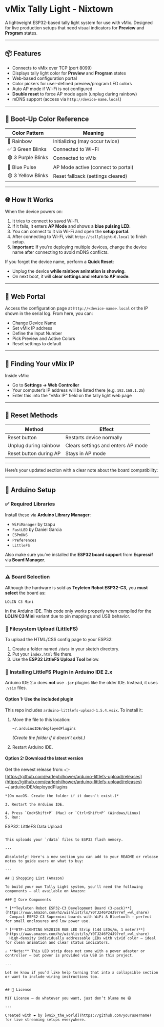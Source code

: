 # vMix Tally Light - Nixtown

A lightweight ESP32-based tally light system for use with vMix. Designed for live production setups that need visual indicators for **Preview** and **Program** states.

---

## 📦 Features

* Connects to vMix over TCP (port 8099)
* Displays tally light color for **Preview** and **Program** states
* Web-based configuration portal
* Color pickers for user-defined preview/program LED colors
* Auto AP mode if Wi-Fi is not configured
* **Double reset** to force AP mode again (unplug during rainbow)
* mDNS support (access via `http://device-name.local`)

---

## 🚦 Boot-Up Color Reference

| Color Pattern      | Meaning                            |
| ------------------ | ---------------------------------- |
| 🌈 Rainbow         | Initializing (may occur twice)     |
| ✅ 3 Green Blinks   | Connected to Wi-Fi                 |
| 🟣 3 Purple Blinks | Connected to vMix                  |
| 🔵 Blue Pulse      | AP Mode active (connect to portal) |
| 🟡 3 Yellow Blinks | Reset fallback (settings cleared)  |

---

## 🌐 How It Works

When the device powers on:

1. It tries to connect to saved Wi-Fi.
2. If it fails, it enters **AP Mode** and shows a **blue pulsing LED**.
3. You can connect to it via Wi-Fi and open the **setup portal**.
4. After connecting to Wi-Fi, visit `http://tallylight-0.local` to finish setup.
5. **Important:** If you're deploying multiple devices, change the device name after connecting to avoid mDNS conflicts.

If you forget the device name, perform a **Quick Reset**:

* Unplug the device **while rainbow animation is showing**.
* On next boot, it will **clear settings and return to AP mode**.

---

## 🌈 Web Portal

Access the configuration page at `http://<device-name>.local` or the IP shown in the serial log. From here, you can:

* Change Device Name
* Set vMix IP address
* Define the Input Number
* Pick Preview and Active Colors
* Reset settings to default

---

## 🔌 Finding Your vMix IP

Inside vMix:

* Go to **Settings → Web Controller**
* Your computer’s IP address will be listed there (e.g. `192.168.1.25`)
* Enter this into the "vMix IP" field on the tally light web page

---

## 🔁 Reset Methods

| Method                 | Effect                             |
| ---------------------- | ---------------------------------- |
| Reset button           | Restarts device normally           |
| Unplug during rainbow  | Clears settings and enters AP mode |
| Reset button during AP | Stays in AP mode                   |

---

Here’s your updated section with a clear note about the board compatibility:

---

## 🔧 Arduino Setup

### ✅ Required Libraries

Install these via **Arduino Library Manager**:

* `WiFiManager` by tzapu
* `FastLED` by Daniel Garcia
* `ESPmDNS`
* `Preferences`
* `LittleFS`

Also make sure you’ve installed the **ESP32 board support** from **Espressif** via **Board Manager**.

---

### ⚠️ Board Selection

Although the hardware is sold as **Teyleten Robot ESP32-C3**,
you **must select** the board as:

```
LOLIN C3 Mini
```

in the Arduino IDE.
This code only works properly when compiled for the **LOLIN C3 Mini** variant due to pin mappings and USB behavior.


### 📂 Filesystem Upload (LittleFS)

To upload the HTML/CSS config page to your ESP32:

1. Create a folder named `/data` in your sketch directory.
2. Put your `index.html` file there.
3. Use the **ESP32 LittleFS Upload Tool** below.

### 🧩 Installing LittleFS Plugin in Arduino IDE 2.x

Arduino IDE 2.x does **not** use `.jar` plugins like the older IDE. Instead, it uses `.vsix` files.

#### Option 1: Use the included plugin

This repo includes `arduino-littlefs-upload-1.5.4.vsix`. To install it:

1. Move the file to this location:

   ```
   ~/.arduinoIDE/deployedPlugins
   ```

   *(Create the folder if it doesn’t exist.)*
2. Restart Arduino IDE.

#### Option 2: Download the latest version

Get the newest release from:
👉 [https://github.com/earlephilhower/arduino-littlefs-upload/releases](https://github.com/earlephilhower/arduino-littlefs-upload/releases)
\~/.arduinoIDE/deployedPlugins

```
*(On macOS. Create the folder if it doesn’t exist.)*

3. Restart the Arduino IDE.

4. Press `Cmd+Shift+P` (Mac) or `Ctrl+Shift+P` (Windows/Linux)
5. Run:
```

ESP32: LittleFS Data Upload

```

This uploads your `/data` files to ESP32 flash memory.

---

Absolutely! Here's a new section you can add to your README or release notes to guide users on what to buy:

---

## 🛒 Shopping List (Amazon)

To build your own Tally Light system, you'll need the following components — all available on Amazon:

### 🔌 Core Components

* [**Teyleten Robot ESP32-C3 Development Board (3-pack)**](https://www.amazon.com/hz/wishlist/ls/Y0TJ246P24J9?ref_=wl_share)
  Compact ESP32-C3 Supermini boards with WiFi & Bluetooth — perfect for small enclosures and low power use.

* [**BTF-LIGHTING WS2812B RGB LED Strip (144 LEDs/m, 1 meter)**](https://www.amazon.com/hz/wishlist/ls/Y0TJ246P24J9?ref_=wl_share)
  High-density individually addressable LEDs with vivid color — ideal for clean animation and clear status indicators.

⚠️ **Note:** This LED strip does not come with a power adapter or controller — but power is provided via USB in this project.

---

Let me know if you’d like help turning that into a collapsible section or want to include wiring instructions too.


## 📃 License

MIT License — do whatever you want, just don’t blame me 😄

---

Created with ❤️ by [@nix_the_world](https://github.com/yourusername) for live streaming setups everywhere.

```
